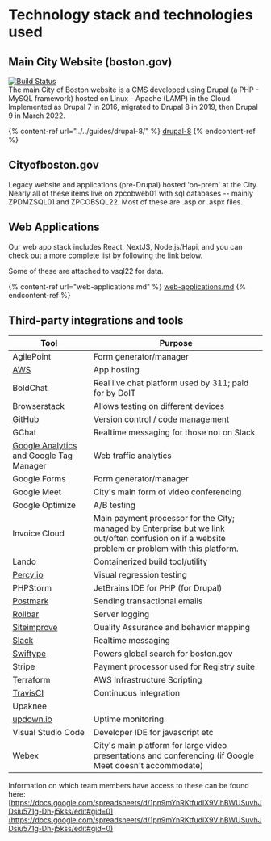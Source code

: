 # Technology stack and technologies used

## Main City Website (boston.gov)

[![Build Status](https://camo.githubusercontent.com/059573f47d24bb422b9c5436d9da728195188774/68747470733a2f2f7472617669732d63692e6f72672f436974794f66426f73746f6e2f626f73746f6e2e676f762d64382e706e67)](https://travis-ci.org/CityOfBoston/boston.gov-d8)[\
​](https://travis-ci.org/CityOfBoston/boston.gov-d8)The main City of Boston website is a CMS developed using Drupal (a PHP - MySQL framework) hosted on Linux - Apache (LAMP) in the Cloud. Implemented as Drupal 7 in 2016, migrated to Drupal 8 in 2019, then Drupal 9 in March 2022.

{% content-ref url="../../guides/drupal-8/" %}
[drupal-8](../../guides/drupal-8/)
{% endcontent-ref %}

## Cityofboston.gov

Legacy website and applications (pre-Drupal) hosted 'on-prem' at the City. Nearly all of these items live on zpcobweb01 with sql databases -- mainly ZPDMZSQL01 and ZPCOBSQL22. Most of these are .asp or .aspx files.

## Web Applications

Our web app stack includes React, NextJS, Node.js/Hapi, and you can check out a more complete list by following the link below.

Some of these are attached to vsql22 for data.

{% content-ref url="web-applications.md" %}
[web-applications.md](web-applications.md)
{% endcontent-ref %}

## Third-party integrations and tools

| Tool                                                                     | Purpose                                                                                                                                           |
| ------------------------------------------------------------------------ | ------------------------------------------------------------------------------------------------------------------------------------------------- |
| AgilePoint                                                               | Form generator/manager                                                                                                                            |
| [AWS](https://docs.aws.amazon.com/)                                      | App hosting                                                                                                                                       |
| BoldChat                                                                 | Real live chat platform used by 311; paid for by DoIT                                                                                             |
| Browserstack                                                             | Allows testing on different devices                                                                                                               |
| [GitHub](https://help.github.com/)                                       | Version control / code management                                                                                                                 |
| GChat                                                                    | Realtime messaging for those not on Slack                                                                                                         |
| [Google Analytics](https://analytics.google.com/) and Google Tag Manager | Web traffic analytics                                                                                                                             |
| Google Forms                                                             | Form generator/manager                                                                                                                            |
| Google Meet                                                              | City's main form of video conferencing                                                                                                            |
| Google Optimize                                                          | A/B testing                                                                                                                                       |
| Invoice Cloud                                                            | Main payment processor for the City; managed by Enterprise but we link out/often confusion on if a website problem or problem with this platform. |
| Lando                                                                    | Containerized build tool/utility                                                                                                                  |
| [Percy.io](https://docs.percy.io/docs)                                   | Visual regression testing                                                                                                                         |
| PHPStorm                                                                 | JetBrains IDE for PHP (for Drupal)                                                                                                                |
| [Postmark](https://postmarkapp.com/developer)                            | Sending transactional emails                                                                                                                      |
| [Rollbar](https://docs.rollbar.com/docs/javascript)                      | Server logging                                                                                                                                    |
| [Siteimprove](http://siteimprove.com)                                    | Quality Assurance and behavior mapping                                                                                                            |
| [Slack](https://get.slack.help/)                                         | Realtime messaging                                                                                                                                |
| [Swiftype](https://www.swiftype.com)                                     | Powers global search for boston.gov                                                                                                               |
| Stripe                                                                   | Payment processor used for Registry suite                                                                                                         |
| Terraform                                                                | AWS Infrastructure Scripting                                                                                                                      |
| [TravisCI](https://docs.travis-ci.com/)                                  | Continuous integration                                                                                                                            |
| Upaknee                                                                  |                                                                                                                                                   |
| [updown.io](https://updown.io/api)                                       | Uptime monitoring                                                                                                                                 |
| Visual Studio Code                                                       | Developer IDE for javascript etc                                                                                                                  |
| Webex                                                                    | City's main platform for large video presentations and conferencing (if Google Meet doesn't accommodate)                                          |

Information on which team members have access to these can be found here: [https://docs.google.com/spreadsheets/d/1pn9mYnRKtfudlX9VihBWUSuvhJDsiu571g-Dh-j5kss/edit#gid=0](https://docs.google.com/spreadsheets/d/1pn9mYnRKtfudlX9VihBWUSuvhJDsiu571g-Dh-j5kss/edit#gid=0)
